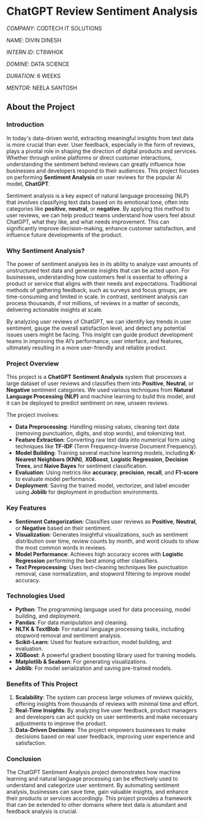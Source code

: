 # ChatGPT Review Sentiment Analysis

*COMPANY*: CODTECH IT SOLUTIONS

*NAME*: DIVIN DINESH

*INTERN ID*: CT6WHGK

*DOMINE*: DATA SCIENCE

*DURATION*: 6 WEEKS

*MENTOR*: NEELA SANTOSH

## About the Project

### Introduction

In today's data-driven world, extracting meaningful insights from text data is more crucial than ever. User feedback, especially in the form of reviews, plays a pivotal role in shaping the direction of digital products and services. Whether through online platforms or direct customer interactions, understanding the sentiment behind reviews can greatly influence how businesses and developers respond to their audiences. This project focuses on performing **Sentiment Analysis** on user reviews for the popular AI model, **ChatGPT**.

Sentiment analysis is a key aspect of natural language processing (NLP) that involves classifying text data based on its emotional tone, often into categories like **positive**, **neutral**, or **negative**. By applying this method to user reviews, we can help product teams understand how users feel about ChatGPT, what they like, and what needs improvement. This can significantly improve decision-making, enhance customer satisfaction, and influence future developments of the product.

### Why Sentiment Analysis?

The power of sentiment analysis lies in its ability to analyze vast amounts of unstructured text data and generate insights that can be acted upon. For businesses, understanding how customers feel is essential to offering a product or service that aligns with their needs and expectations. Traditional methods of gathering feedback, such as surveys and focus groups, are time-consuming and limited in scale. In contrast, sentiment analysis can process thousands, if not millions, of reviews in a matter of seconds, delivering actionable insights at scale.

By analyzing user reviews of ChatGPT, we can identify key trends in user sentiment, gauge the overall satisfaction level, and detect any potential issues users might be facing. This insight can guide product development teams in improving the AI’s performance, user interface, and features, ultimately resulting in a more user-friendly and reliable product.

### Project Overview

This project is a **ChatGPT Sentiment Analysis** system that processes a large dataset of user reviews and classifies them into **Positive**, **Neutral**, or **Negative** sentiment categories. We used various techniques from **Natural Language Processing (NLP)** and machine learning to build this model, and it can be deployed to predict sentiment on new, unseen reviews.

The project involves:

- **Data Preprocessing**: Handling missing values, cleaning text data (removing punctuation, digits, and stop words), and tokenizing text.
- **Feature Extraction**: Converting raw text data into numerical form using techniques like **TF-IDF** (Term Frequency-Inverse Document Frequency).
- **Model Building**: Training several machine learning models, including **K-Nearest Neighbors (KNN)**, **XGBoost**, **Logistic Regression**, **Decision Trees**, and **Naive Bayes** for sentiment classification.
- **Evaluation**: Using metrics like **accuracy**, **precision**, **recall**, and **F1-score** to evaluate model performance.
- **Deployment**: Saving the trained model, vectorizer, and label encoder using **Joblib** for deployment in production environments.

### Key Features

- **Sentiment Categorization**: Classifies user reviews as **Positive**, **Neutral**, or **Negative** based on their sentiment.
- **Visualization**: Generates insightful visualizations, such as sentiment distribution over time, review counts by month, and word clouds to show the most common words in reviews.
- **Model Performance**: Achieves high accuracy scores with **Logistic Regression** performing the best among other classifiers.
- **Text Preprocessing**: Uses text-cleaning techniques like punctuation removal, case normalization, and stopword filtering to improve model accuracy.

### Technologies Used

- **Python**: The programming language used for data processing, model building, and deployment.
- **Pandas**: For data manipulation and cleaning.
- **NLTK & TextBlob**: For natural language processing tasks, including stopword removal and sentiment analysis.
- **Scikit-Learn**: Used for feature extraction, model building, and evaluation.
- **XGBoost**: A powerful gradient boosting library used for training models.
- **Matplotlib & Seaborn**: For generating visualizations.
- **Joblib**: For model serialization and saving pre-trained models.

### Benefits of This Project

1. **Scalability**: The system can process large volumes of reviews quickly, offering insights from thousands of reviews with minimal time and effort.
2. **Real-Time Insights**: By analyzing live user feedback, product managers and developers can act quickly on user sentiments and make necessary adjustments to improve the product.
3. **Data-Driven Decisions**: The project empowers businesses to make decisions based on real user feedback, improving user experience and satisfaction.

### Conclusion

The ChatGPT Sentiment Analysis project demonstrates how machine learning and natural language processing can be effectively used to understand and categorize user sentiment. By automating sentiment analysis, businesses can save time, gain valuable insights, and enhance their products or services accordingly. This project provides a framework that can be extended to other domains where text data is abundant and feedback analysis is crucial.

